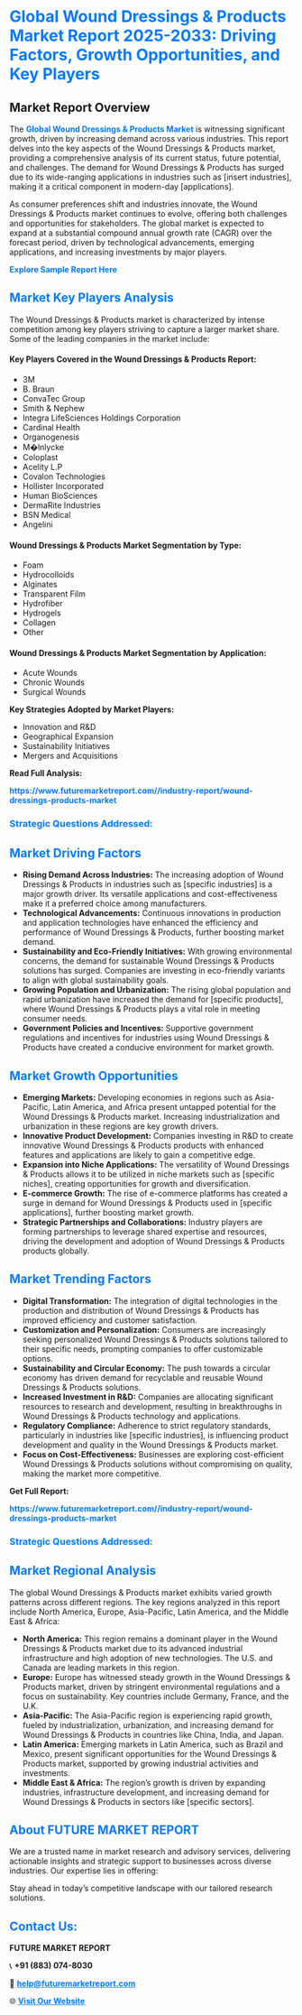 <h1 style="color: #007BFF;">Global Wound Dressings & Products Market Report 2025-2033: Driving Factors, Growth Opportunities, and Key Players</h1>

<section id="overview">
<h2>Market Report Overview</h2>
<p>The <a href="https://www.futuremarketreport.com//industry-report/wound-dressings-products-market" style="color: #007BFF; text-decoration: none;"><strong>Global Wound Dressings & Products Market</strong></a> is witnessing significant growth, driven by increasing demand across various industries. This report delves into the key aspects of the Wound Dressings & Products market, providing a comprehensive analysis of its current status, future potential, and challenges. The demand for Wound Dressings & Products has surged due to its wide-ranging applications in industries such as [insert industries], making it a critical component in modern-day [applications].</p>
<p>As consumer preferences shift and industries innovate, the Wound Dressings & Products market continues to evolve, offering both challenges and opportunities for stakeholders. The global market is expected to expand at a substantial compound annual growth rate (CAGR) over the forecast period, driven by technological advancements, emerging applications, and increasing investments by major players.</p>
</section>

<section id="overview">
<p><a href="https://www.futuremarketreport.com//request-sample/reportId=79252" style="color: #007BFF; text-decoration: none;"><strong>Explore Sample Report Here</strong></a></p>
</section>

<section id="key-players">
<h2 style="color: #007BFF;">Market Key Players Analysis</h2>
<p>The Wound Dressings & Products market is characterized by intense competition among key players striving to capture a larger market share. Some of the leading companies in the market include:</p>
<h4>Key Players Covered in the Wound Dressings & Products Report:</h4>
<ul><li>3M</li><li>B. Braun</li><li>ConvaTec Group</li><li>Smith &amp; Nephew</li><li>Integra LifeSciences Holdings Corporation</li><li>Cardinal Health</li><li>Organogenesis</li><li>M�lnlycke</li><li>Coloplast</li><li>Acelity L.P</li><li>Covalon Technologies</li><li>Hollister Incorporated</li><li>Human BioSciences</li><li>DermaRite Industries</li><li>BSN Medical</li><li>Angelini</li></ul>
<h4>Wound Dressings & Products Market Segmentation by Type:</h4>
<ul><li>Foam</li><li>Hydrocolloids</li><li>Alginates</li><li>Transparent Film</li><li>Hydrofiber</li><li>Hydrogels</li><li>Collagen</li><li>Other</li></ul>

<h4>Wound Dressings & Products Market Segmentation by Application:</h4>
<ul><li>Acute Wounds</li><li>Chronic Wounds</li><li>Surgical Wounds</li></ul>
<p><strong>Key Strategies Adopted by Market Players:</strong></p>
<ul>
<li>Innovation and R&D</li>
<li>Geographical Expansion</li>
<li>Sustainability Initiatives</li>
<li>Mergers and Acquisitions</li>
</ul>
</section>

<section>
<p><strong>Read Full Analysis: </strong></p><a href="https://www.futuremarketreport.com//industry-report/wound-dressings-products-market" style="color: #007BFF; text-decoration: none;"><strong>https://www.futuremarketreport.com//industry-report/wound-dressings-products-market</strong></a>
<h3 style="color: #007BFF;">Strategic Questions Addressed:</h3>
</section>

<section id="driving-factors">
<h2 style="color: #007BFF;">Market Driving Factors</h2>
<ul>
<li><strong>Rising Demand Across Industries:</strong> The increasing adoption of Wound Dressings & Products in industries such as [specific industries] is a major growth driver. Its versatile applications and cost-effectiveness make it a preferred choice among manufacturers.</li>
<li><strong>Technological Advancements:</strong> Continuous innovations in production and application technologies have enhanced the efficiency and performance of Wound Dressings & Products, further boosting market demand.</li>
<li><strong>Sustainability and Eco-Friendly Initiatives:</strong> With growing environmental concerns, the demand for sustainable Wound Dressings & Products solutions has surged. Companies are investing in eco-friendly variants to align with global sustainability goals.</li>
<li><strong>Growing Population and Urbanization:</strong> The rising global population and rapid urbanization have increased the demand for [specific products], where Wound Dressings & Products plays a vital role in meeting consumer needs.</li>
<li><strong>Government Policies and Incentives:</strong> Supportive government regulations and incentives for industries using Wound Dressings & Products have created a conducive environment for market growth.</li>
</ul>
</section>

<section id="growth-opportunities">
<h2 style="color: #007BFF;">Market Growth Opportunities</h2>
<ul>
<li><strong>Emerging Markets:</strong> Developing economies in regions such as Asia-Pacific, Latin America, and Africa present untapped potential for the Wound Dressings & Products market. Increasing industrialization and urbanization in these regions are key growth drivers.</li>
<li><strong>Innovative Product Development:</strong> Companies investing in R&D to create innovative Wound Dressings & Products products with enhanced features and applications are likely to gain a competitive edge.</li>
<li><strong>Expansion into Niche Applications:</strong> The versatility of Wound Dressings & Products allows it to be utilized in niche markets such as [specific niches], creating opportunities for growth and diversification.</li>
<li><strong>E-commerce Growth:</strong> The rise of e-commerce platforms has created a surge in demand for Wound Dressings & Products used in [specific applications], further boosting market growth.</li>
<li><strong>Strategic Partnerships and Collaborations:</strong> Industry players are forming partnerships to leverage shared expertise and resources, driving the development and adoption of Wound Dressings & Products products globally.</li>
</ul>
</section>

<section id="trending-factors">
<h2 style="color: #007BFF;">Market Trending Factors</h2>
<ul>
<li><strong>Digital Transformation:</strong> The integration of digital technologies in the production and distribution of Wound Dressings & Products has improved efficiency and customer satisfaction.</li>
<li><strong>Customization and Personalization:</strong> Consumers are increasingly seeking personalized Wound Dressings & Products solutions tailored to their specific needs, prompting companies to offer customizable options.</li>
<li><strong>Sustainability and Circular Economy:</strong> The push towards a circular economy has driven demand for recyclable and reusable Wound Dressings & Products solutions.</li>
<li><strong>Increased Investment in R&D:</strong> Companies are allocating significant resources to research and development, resulting in breakthroughs in Wound Dressings & Products technology and applications.</li>
<li><strong>Regulatory Compliance:</strong> Adherence to strict regulatory standards, particularly in industries like [specific industries], is influencing product development and quality in the Wound Dressings & Products market.</li>
<li><strong>Focus on Cost-Effectiveness:</strong> Businesses are exploring cost-efficient Wound Dressings & Products solutions without compromising on quality, making the market more competitive.</li>
</ul>
</section>

<section>
<p><strong>Get Full Report: </strong></p><a href="https://www.futuremarketreport.com//industry-report/wound-dressings-products-market" style="color: #007BFF; text-decoration: none;"><strong>https://www.futuremarketreport.com//industry-report/wound-dressings-products-market</strong></a>
<h3 style="color: #007BFF;">Strategic Questions Addressed:</h3>
</section>


<section id="regional-analysis">
<h2 style="color: #007BFF;">Market Regional Analysis</h2>
<p>The global Wound Dressings & Products market exhibits varied growth patterns across different regions. The key regions analyzed in this report include North America, Europe, Asia-Pacific, Latin America, and the Middle East & Africa:</p>
<ul>
<li><strong>North America:</strong> This region remains a dominant player in the Wound Dressings & Products market due to its advanced industrial infrastructure and high adoption of new technologies. The U.S. and Canada are leading markets in this region.</li>
<li><strong>Europe:</strong> Europe has witnessed steady growth in the Wound Dressings & Products market, driven by stringent environmental regulations and a focus on sustainability. Key countries include Germany, France, and the U.K.</li>
<li><strong>Asia-Pacific:</strong> The Asia-Pacific region is experiencing rapid growth, fueled by industrialization, urbanization, and increasing demand for Wound Dressings & Products in countries like China, India, and Japan.</li>
<li><strong>Latin America:</strong> Emerging markets in Latin America, such as Brazil and Mexico, present significant opportunities for the Wound Dressings & Products market, supported by growing industrial activities and investments.</li>
<li><strong>Middle East & Africa:</strong> The region’s growth is driven by expanding industries, infrastructure development, and increasing demand for Wound Dressings & Products in sectors like [specific sectors].</li>
</ul>
</section>

<footer>
<h2 style="color: #007BFF;">About FUTURE MARKET REPORT</h2>
<p>We are a trusted name in market research and advisory services, delivering actionable insights and strategic support to businesses across diverse industries. Our expertise lies in offering:</p>

<p>Stay ahead in today’s competitive landscape with our tailored research solutions.</p>

<h2 style="color: #007BFF;">Contact Us:</h2>
<p><strong>FUTURE MARKET REPORT</strong></p>
<p>📞 <strong>+91 (883) 074-8030</strong></p>
<p>📧 <strong><a href="mailto:help@futuremarketreport.com" style="color: #007BFF;">help@futuremarketreport.com</a></strong></p>
<p>🌐 <strong><a href="https://www.futuremarketreport.com/" style="color: #007BFF;">Visit Our Website</a></strong></p>
</footer>